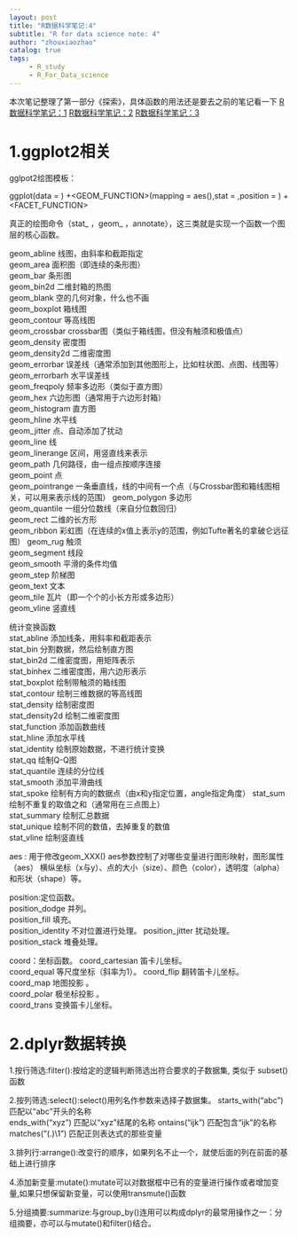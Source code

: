 ```yaml
---
layout: post
title: "R数据科学笔记:4"
subtitle: "R for data science note: 4"
author: "zhouxiaozhao"
catalog: true
tags:
     - R_study
     - R_For_Data_science
---
```


本次笔记整理了第一部分《探索》，具体函数的用法还是要去之前的笔记看一下
[R数据科学笔记：1](https://www.zhouxiaozhao.cn/2020/07/22/R4ds1/)
[R数据科学笔记：2](https://www.zhouxiaozhao.cn/2020/07/25/R4ds2/)
[R数据科学笔记：3](https://www.zhouxiaozhao.cn/2020/08/13/R4ds3/)

# 1.ggplot2相关

gglpot2绘图模板：

ggplot(data = <DATA>) +<GEOM_FUNCTION>(mapping = aes(<MAPPINGS>),stat = <STAT>,position = <POSITION>) +<FACET_FUNCTION>

真正的绘图命令（stat_ ，geom_ ，annotate），这三类就是实现一个函数一个图层的核心函数。


geom_abline      线图，由斜率和截距指定                                       
geom_area        面积图（即连续的条形图）                                     
geom_bar         条形图                                                       
geom_bin2d       二维封箱的热图                                               
geom_blank       空的几何对象，什么也不画                                     
 geom_boxplot     箱线图                                                       
 geom_contour     等高线图                                                     
 geom_crossbar    crossbar图（类似于箱线图，但没有触须和极值点）               
 geom_density     密度图                                                       
 geom_density2d   二维密度图                                                   
 geom_errorbar    误差线（通常添加到其他图形上，比如柱状图、点图、线图等）     
 geom_errorbarh   水平误差线                                                   
 geom_freqpoly    频率多边形（类似于直方图）                                   
 geom_hex         六边形图（通常用于六边形封箱）                               
 geom_histogram   直方图                                                       
 geom_hline       水平线                                                       
 geom_jitter      点、自动添加了扰动                                           
 geom_line        线                                                           
 geom_linerange   区间，用竖直线来表示                                         
 geom_path        几何路径，由一组点按顺序连接                                 
 geom_point       点                                                           
 geom_pointrange  一条垂直线，线的中间有一个点（与Crossbar图和箱线图相关，可以用来表示线的范围）
 geom_polygon     多边形                                                       
 geom_quantile    一组分位数线（来自分位数回归）                               
 geom_rect        二维的长方形                                                 
 geom_ribbon      彩虹图（在连续的x值上表示y的范围，例如Tufte著名的拿破仑远征图）
 geom_rug         触须                                                         
 geom_segment     线段                                                         
 geom_smooth      平滑的条件均值                                               
 geom_step        阶梯图                                                       
 geom_text        文本                                                         
 geom_tile        瓦片（即一个个的小长方形或多边形）                           
 geom_vline       竖直线                                                       

 统计变换函数                                                 
 stat_abline     添加线条，用斜率和截距表示                          
 stat_bin        分割数据，然后绘制直方图                            
 stat_bin2d      二维密度图，用矩阵表示                              
 stat_binhex     二维密度图，用六边形表示                            
 stat_boxplot    绘制带触须的箱线图                                  
 stat_contour    绘制三维数据的等高线图                              
 stat_density    绘制密度图                                          
 stat_density2d  绘制二维密度图                                      
 stat_function   添加函数曲线                                        
 stat_hline      添加水平线                                          
 stat_identity   绘制原始数据，不进行统计变换                        
 stat_qq         绘制Q-Q图                                           
 stat_quantile   连续的分位线                                        
 stat_smooth     添加平滑曲线                                        
 stat_spoke      绘制有方向的数据点（由x和y指定位置，angle指定角度）
 stat_sum        绘制不重复的取值之和（通常用在三点图上）            
 stat_summary    绘制汇总数据                                        
 stat_unique     绘制不同的数值，去掉重复的数值                      
 stat_vline      绘制竖直线                                          



aes : 用于修改geom_XXX() aes参数控制了对哪些变量进行图形映射，图形属性（aes） 横纵坐标（x与y）、点的大小（size）、颜色（color），透明度（alpha）和形状（shape）等。

position:定位函数。             
 position_dodge     并列。             
 position_fill      填充。             
 position_identity  不对位置进行处理。
 position_jitter    扰动处理。         
 position_stack     堆叠处理。         

coord：坐标函数。
 coord_cartesian  笛卡儿坐标。            
 coord_equal      等尺度坐标（斜率为1）。
 coord_flip       翻转笛卡儿坐标。        
 coord_map        地图投影 。             
 coord_polar      极坐标投影  。          
 coord_trans      变换笛卡儿坐标。        


# 2.dplyr数据转换


1.按行筛选:filter():按给定的逻辑判断筛选出符合要求的子数据集, 类似于 subset() 函数

2.按列筛选:select():select()用列名作参数来选择子数据集。
 starts_with(“abc”)	 匹配以“abc”开头的名称 	
 ends_with(“xyz”)	 匹配以“xyz”结尾的名称
 ontains(“ijk”)	 匹配包含“ijk”的名称 	
 matches(“(.)\1”)	 匹配正则表达式的那些变量



3.排列行:arrange():改变行的顺序，如果列名不止一个，就使后面的列在前面的基础上进行排序

4.添加新变量:mutate():mutate可以对数据框中已有的变量进行操作或者增加变量,如果只想保留新变量，可以使用transmute()函数

5.分组摘要:summarize:与group_by()连用可以构成dplyr的最常用操作之一：分组摘要，亦可以与mutate()和filter()结合。
